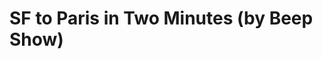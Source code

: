 <!--
id: 4269120476
link: http://tumblr.atmos.org/post/4269120476/sf-to-paris-in-two-minutes-by-beep-show
slug: sf-to-paris-in-two-minutes-by-beep-show
date: Fri Apr 01 2011 16:43:06 GMT-0700 (PDT)
publish: 2011-04-01
tags: 
title: SF to Paris in Two Minutes (by Beep Show)
-->


SF to Paris in Two Minutes (by Beep Show)
=========================================




